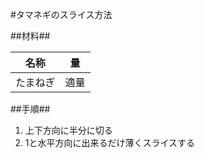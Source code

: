 #タマネギのスライス方法

##材料##

名称		|量
------------|------
たまねぎ	|適量

##手順##
1. 上下方向に半分に切る
2. 1と水平方向に出来るだけ薄くスライスする
